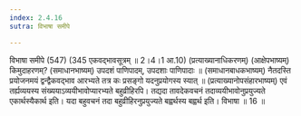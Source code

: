 ```yaml
---
index: 2.4.16
sutra: विभाषा समीपे

---
```

 विभाषा समीपे (547) (345 एकवद्भावसूत्रम् ॥ 2।4।1 आ.10) (प्रत्याख्यानाधिकरणम्) (आक्षेपभाष्यम्) किमुदाहरणम्? (समाधानभाष्यम्) उपदशं पाणिपादम्, उपदशाः पाणिपादाः ॥ (समाधानबाधकभाष्यम्) नैतदस्ति प्रयोजनमयं द्वन्द्वैकवद्भाव आरभ्यते तत्र कः प्रसङ्गो यदनुप्रयोगस्य स्यात् ॥ (प्रत्याख्यानोपसंहारभाष्यम्) एवं तर्ह्यव्ययस्य संख्ययाऽव्ययीभावोप्यारभ्यते बहुव्रीहिरपि। तद्यदा तावदेकवचनं तदाव्ययीभावोनुप्रयुज्यते एकार्थस्यैकार्थ इति। यदा बहुवचनं तदा बहुव्रीहिरनुप्रयुज्यते बह्वर्थस्य बह्वर्थ इति। विभाषा ॥ 16 ॥ 